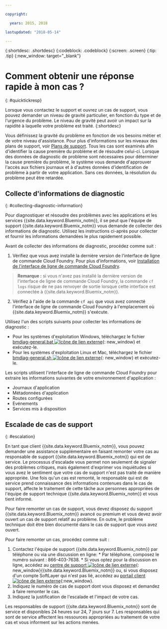```yaml
---

copyright:

  years: 2015, 2018

lastupdated: "2018-05-14"

---
```



{:shortdesc: .shortdesc}
{:codeblock: .codeblock}
{:screen: .screen}
{:tip: .tip}
{:new_window: target="_blank"}


# Comment obtenir une réponse rapide à mon cas ?
{: #quicktickresp}

Lorsque vous contactez le support et ouvrez un cas de support, vous pouvez demander un niveau de gravité particulier, en fonction du type et de l'urgence du problème. Le niveau de gravité peut avoir un impact sur la rapidité à laquelle votre problème est traité.
{:shortdesc}

Vous définissez la gravité du problème en fonction de vos besoins métier et de votre niveau d'assistance. Pour plus d'informations sur les niveaux des plans de support, voir [Plans de support](/docs/get-support/index.html). Tous les cas sont examinés afin d'identifier la cause première du problème et de résoudre celui-ci. Lorsque des données de diagnostic de problème sont nécessaires pour déterminer la cause première du problème, le système vous demande d'approuver l'accès aux fichiers journaux et à d'autres données d'identification de problème à partir de votre application. Sans ces données, la résolution du problème peut être retardée.

## Collecte d'informations de diagnostic
{: #collecting-diagnostic-information}

Pour diagnostiquer et résoudre des problèmes avec les applications et les services {{site.data.keyword.Bluemix_notm}}, il se peut que l'équipe de support {{site.data.keyword.Bluemix_notm}} vous demande de collecter des informations de diagnostic. Utilisez les instructions ci-après pour collecter et fournir les informations demandées le plus rapidement possible.

Avant de collecter des informations de diagnostic, procédez comme suit :

1.  Vérifiez que vous avez installé la dernière version de l'interface de ligne de commande Cloud Foundry. Pour plus d'informations, voir [Installation de l'interface de ligne de commande Cloud Foundry](/docs/starters/install_cli.html).
>**Remarque :** si vous n'avez pas installé la dernière version de l'interface de ligne de commande Cloud Foundry, la commande `cf logs` risque de ne pas renvoyer de sortie lorsque cette interface est connectée à {{site.data.keyword.Bluemix_notm}}.
2. Vérifiez à l'aide de la commande `cf api` que vous avez connecté l'interface de ligne de commande Cloud Foundry à l'emplacement où {{site.data.keyword.Bluemix_notm}} s'exécute.

Utilisez l'un des scripts suivants pour collecter les informations de diagnostic :

  * Pour les systèmes d'exploitation Windows, téléchargez le fichier [bmdiag-general.bat ![Icône de lien externe](../icons/launch-glyph.svg "Icône de lien externe")](http://bluemix-mustgather.mybluemix.net/mustgather/general/bmdiag-general.bat){: new_window} et exécutez-le.
  * Pour les systèmes d'exploitation Linux et Mac, téléchargez le fichier [bmdiag-general.sh ![Icône de lien externe](../icons/launch-glyph.svg "Icône de lien externe")](http://bluemix-mustgather.mybluemix.net/mustgather/general/bmdiag-general.sh){: new_window} et exécutez-le.

Les scripts utilisent l'interface de ligne de commande Cloud Foundry pour extraire les informations suivantes de votre environnement d'application :
  * Journaux d'application
  * Métadonnées d'application
  * Routes configurées
  * Evénements
  * Services mis à disposition

## Escalade de cas de support
{: #escalation}

En tant que client {{site.data.keyword.Bluemix_notm}}, vous pouvez demander une assistance supplémentaire en faisant remonter votre cas au responsable de support {{site.data.keyword.Bluemix_notm}} qui est de service. Le processus d'escalade vous permet non seulement de signaler des problèmes critiques, mais également d'exprimer vos inquiétudes si vous avez le sentiment que votre cas de support n'est pas traité de manière appropriée. Une fois qu'un cas est remonté, le responsable qui est de service prend connaissance des informations contenues dans le cas de support, affecte le traitement de cette tâche aux personnes appropriées de l'équipe de support technique {{site.data.keyword.Bluemix_notm}} et vous tient informé.

Pour faire remonter un cas de support, vous devez disposez du support {{site.data.keyword.Bluemix_notm}} avancé ou premium et vous devez avoir ouvert un cas de support relatif au problème. En outre, le problème technique doit être bien documenté dans le cas de support que vous avez ouvert.

 Pour faire remonter un cas, procédez comme suit :

  1. Contactez l'équipe de support {{site.data.keyword.Bluemix_notm}} par téléphone ou via une discussion en ligne:
    * Par téléphone, composez le numéro suivant : 866-403-7638.
    * Si vous optez pour la discussion en ligne, accédez au [centre de support ![Icône de lien externe](../icons/launch-glyph.svg "Icône de lien externe")](https://console.bluemix.net/unifiedsupport/supportcenter){: new_window}{{site.data.keyword.Bluemix_notm}} ou, si vous disposez d'un compte SoftLayer qui n'est pas lié, accédez au [portail client ![Icône de lien externe](../icons/launch-glyph.svg)](https://control.softlayer.com/){:new_window}.
  2. Indiquez le numéro de cas de support dont vous disposez et demandez à faire remonter le cas.
  3. Indiquez la justification de l'escalade et l'impact de votre cas.

Les responsables de support {{site.data.keyword.Bluemix_notm}} sont de service et disponibles 24 heures sur 24, 7 jours sur 7. Les responsables qui sont de service affectent les ressources appropriées au traitement de votre cas et vous informent sur les actions menées.
